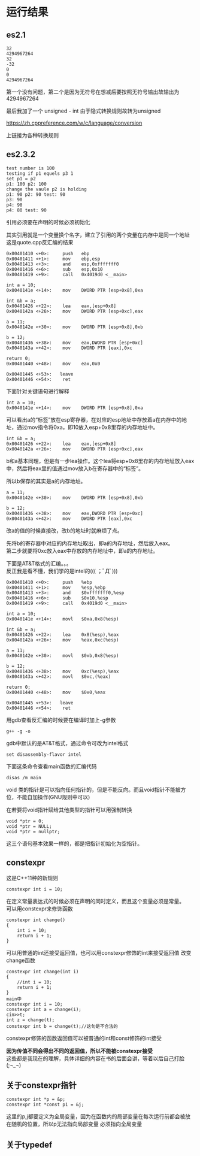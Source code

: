 # 运行结果
## es2.1
    32
    4294967264
    32
    -32
    0
    0
    4294967264
第一个没有问题，第二个是因为无符号在想减后要按照无符号输出故输出为4294967264

最后我加了一个 unsigned - int 由于隐式转换规则故转为unsigned

https://zh.cppreference.com/w/c/language/conversion

上链接为各种转换规则
## es2.3.2

    test number is 100
    testing if p1 equels p3 1
    set p1 = p2
    p1: 100 p2: 100
    change the vaule p2 is holding
    p1: 90 p2: 90 test: 90
    p3: 90
    p4: 90
    p4: 80 test: 90
引用必须要在声明的时候必须初始化

其实引用就是一个变量换个名字，建立了引用的两个变量在内存中是同一个地址
这是quote.cpp反汇编的结果

    0x00401410 <+0>:     push   ebp
    0x00401411 <+1>:     mov    ebp,esp
    0x00401413 <+3>:     and    esp,0xfffffff0
    0x00401416 <+6>:     sub    esp,0x10
    0x00401419 <+9>:     call   0x4019d0 <__main>

    int a = 10;
    0x0040141e <+14>:    mov    DWORD PTR [esp+0x8],0xa

    int &b = a;
    0x00401426 <+22>:    lea    eax,[esp+0x8]
    0x0040142a <+26>:    mov    DWORD PTR [esp+0xc],eax

    a = 11;
    0x0040142e <+30>:    mov    DWORD PTR [esp+0x8],0xb

    b = 12;
    0x00401436 <+38>:    mov    eax,DWORD PTR [esp+0xc]
    0x0040143a <+42>:    mov    DWORD PTR [eax],0xc

    return 0;
    0x00401440 <+48>:    mov    eax,0x0

    0x00401445 <+53>:   leave
    0x00401446 <+54>:    ret

下面针对关键语句进行解释

    int a = 10;
    0x0040141e <+14>:    mov    DWORD PTR [esp+0x8],0xa
可以看出a的“标签”放在esp寄存器，在对应的esp地址中存放着a在内存中的地址，通过mov指令将0xa，即10放入esp+0x8里存的内存地址中。

    int &b = a;
    0x00401426 <+22>:    lea    eax,[esp+0x8]
    0x0040142a <+26>:    mov    DWORD PTR [esp+0xc],eax
b和a基本同理，但是有一步lea操作。这个lea将esp+0x8里存的内存地址放入eax中，然后将eax里的值通过mov放入b在寄存器中的“标签”。

所以b保存的其实是a的内存地址。

    a = 11;
    0x0040142e <+30>:    mov    DWORD PTR [esp+0x8],0xb

    b = 12;
    0x00401436 <+38>:    mov    eax,DWORD PTR [esp+0xc]
    0x0040143a <+42>:    mov    DWORD PTR [eax],0xc
改a的值的时候直接改，改b的地址时就麻烦了点。

先将b的寄存器中对应的内存地址取出，即a的内存地址，然后放入eax。  
第二步就要将0xc放入eax中存放的内存地址中，即a的内存地址。

下面是AT&T格式的汇编。。。  
反正我是看不懂，我们学的是intel的((( ；ﾟДﾟ)))

    0x00401410 <+0>:     push   %ebp
    0x00401411 <+1>:     mov    %esp,%ebp
    0x00401413 <+3>:     and    $0xfffffff0,%esp
    0x00401416 <+6>:     sub    $0x10,%esp
    0x00401419 <+9>:     call   0x4019d0 <__main>

    int a = 10;
    0x0040141e <+14>:    movl   $0xa,0x8(%esp)

    int &b = a;
    0x00401426 <+22>:    lea    0x8(%esp),%eax
    0x0040142a <+26>:    mov    %eax,0xc(%esp)

    a = 11;
    0x0040142e <+30>:    movl   $0xb,0x8(%esp)

    b = 12;
    0x00401436 <+38>:    mov    0xc(%esp),%eax
    0x0040143a <+42>:    movl   $0xc,(%eax)

    return 0;
    0x00401440 <+48>:    mov    $0x0,%eax

    0x00401445 <+53>:   leave
    0x00401446 <+54>:    ret
用gdb查看反汇编的时候要在编译时加上-g参数

    g++ -g -o
gdb中默认的是AT&T格式，通过命令可改为intel格式

    set disassembly-flavor intel
下面这条命令查看main函数的汇编代码

    disas /m main

void 类的指针是可以指向任何指针的，但是不能反向。而且void指针不能被方位，不能自加操作(GNU规则中可以)

在若要将void指针赋给其他类型的指针可以用强制转换

    void *ptr = 0;
    void *ptr = NULL;
    void *ptr = nullptr;
这三个语句基本效果一样的，都是把指针初始化为空指针。
## constexpr
这是C++11种的新规则

    constexpr int i = 10;
在定义常量表达式的时候必须在声明的同时定义，而且这个变量必须是常量。  
可以用constexpr来修饰函数

    constexpr int change()
    {
        int i = 10;
        return i + 1;
    }
可以用普通的int还接受返回值，也可以用constexpr修饰的int来接受返回值
改变change函数

    constexpr int change(int i)
    {
        //int i = 10;
        return i + 1;
    }
    main中
    constexpr int i = 10;
    constexpr int a = change(i);
    cin>>t;
    int z = change(t);
    constexpr int b = change(t);//这句是不合法的
constexpr修饰的函数返回值可以被普通的int和const修饰的int接受

**因为传值不同会得出不同的返回值，所以不能被constexpr接受**  
这些都是我现在的理解，具体详细的内容在书的后面会讲，等着以后自己打脸(;¬_¬)
## 关于constexpr指针
    constexpr int *p = &p;
    constexpr int *const p1 = &j;
这里的p,j都要定义为全局变量，因为在函数内的局部变量在每次运行前都会被放在随机的位置，所以p无法指向局部变量
必须指向全局变量
## 关于typedef

